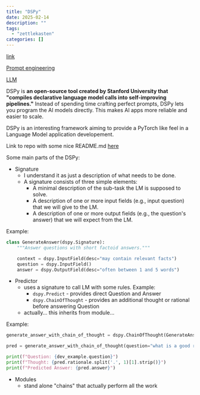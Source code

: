 ```yaml
---
title: "DSPy"
date: 2025-02-14
description: ""
tags: 
  - "zettlekasten"
categories: []
---
```


[link](https://www.removepaywall.com/search?url=https://medium.com/aiguys/prompt-engineering-is-dead-dspy-is-new-paradigm-for-prompting-c80ba3fc4896)

[Prompt engineering](Prompt%20engineering.md)

[LLM](LLM.md)

DSPy is **an open-source tool created by Stanford University that "compiles declarative language model calls into self-improving pipelines."** Instead of spending time crafting perfect prompts, DSPy lets you program the AI models directly. This makes AI apps more reliable and easier to scale.

DSPy is an interesting framework aiming to provide a PyTorch like feel in a Language Model application developement.

Link to repo with some nice README.md [here](https://github.com/stanfordnlp/dspy/tree/main?tab=readme-ov-file)

Some main parts of the DSPy:

- Signature
	- I understand it as just a description of what needs to be done.
	- A signature consists of three simple elements:
	    - A minimal description of the sub-task the LM is supposed to solve.
	    - A description of one or more input fields (e.g., input question) that we will give to the LM.
	    - A description of one or more output fields (e.g., the question's answer) that we will expect from the LM.

Example:

```python
class GenerateAnswer(dspy.Signature):
    """Answer questions with short factoid answers."""

    context = dspy.InputField(desc="may contain relevant facts")
    question = dspy.InputField()
    answer = dspy.OutputField(desc="often between 1 and 5 words")
```

- Predictor
	- uses a signature to call LM with some rules. Example:
		- `dspy.Predict` - provides direct Question and Answer
		- `dspy.ChainOfThought` - provides an additional thought or rational before answering Question
	- actually... this inherits from module... 

Example:

```python
generate_answer_with_chain_of_thought = dspy.ChainOfThought(GenerateAnswer)

pred = generate_answer_with_chain_of_thought(question="what is a good reciepie for late lunch? I want something quick")

print(f"Question: {dev_example.question}")
print(f"Thought: {pred.rationale.split('.', 1)[1].strip()}")
print(f"Predicted Answer: {pred.answer}")
```

- Modules
	- stand alone "chains" that actually perform all the work
